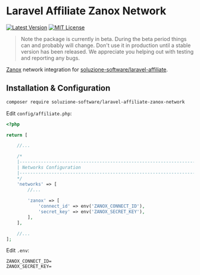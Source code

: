 # Laravel Affiliate Zanox Network

[![Latest Version](http://img.shields.io/packagist/v/soluzione-software/laravel-affiliate-zanox-network.svg?label=Release&style=for-the-badge)](https://packagist.org/packages/soluzione-software/laravel-affiliate-zanox-network)
[![MIT License](https://img.shields.io/github/license/soluzione-software/laravel-affiliate-zanox-network.svg?label=License&color=blue&style=for-the-badge)](https://github.com/soluzione-software/laravel-affiliate-zanox-network/blob/master/LICENSE.md)

> Note the package is currently in beta. During the beta period things can and probably will change. Don't use it in production until a stable version has been released. We appreciate you helping out with testing and reporting any bugs.

[Zanox](https://www.zanox.com) network integration
for [soluzione-software/laravel-affiliate](https://github.com/soluzione-software/laravel-affiliate).

## Installation & Configuration

```bash
composer require soluzione-software/laravel-affiliate-zanox-network
```

Edit `config/affiliate.php`:

```php
<?php

return [

    //...

    /*
    |--------------------------------------------------------------------------
    | Networks Configuration
    |--------------------------------------------------------------------------
    */
    'networks' => [
        //...
        
        'zanox' => [
            'connect_id' => env('ZANOX_CONNECT_ID'),
            'secret_key' => env('ZANOX_SECRET_KEY'),
        ],
    ],

    //...
];

```

Edit `.env`:

```dotenv
ZANOX_CONNECT_ID=
ZANOX_SECRET_KEY=
```
